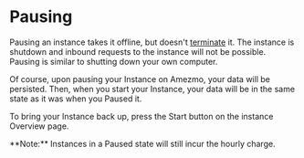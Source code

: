 # Pausing

Pausing an instance takes it offline, but doesn't [terminate](/docs/instances/terminating) it.
The instance is shutdown and inbound requests
to the instance will not be possible. Pausing is similar to shutting down your own computer.

Of course, upon pausing
your Instance on Amezmo, your data will be persisted. Then, when you start your Instance, your data will be in the
same state as it was when you Paused it.

To bring your Instance back up, press the Start button on the instance Overview page.

<p class="alert alert-info">
    **Note:** Instances in a Paused state will still incur the hourly charge.
</p>
